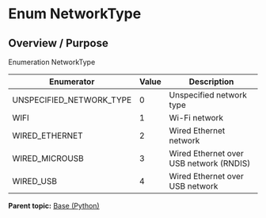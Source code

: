# Enum NetworkType

## Overview / Purpose

Enumeration NetworkType

|Enumerator|Value|Description|
|----------|-----|-----------|
|UNSPECIFIED\_NETWORK\_TYPE|0|Unspecified network type|
|WIFI|1|Wi-Fi network|
|WIRED\_ETHERNET|2|Wired Ethernet network|
|WIRED\_MICROUSB|3|Wired Ethernet over USB network \(RNDIS\)|
|WIRED\_USB|4|Wired Ethernet over USB network|

**Parent topic:** [Base \(Python\)](../../summary_pages/Base.md)

